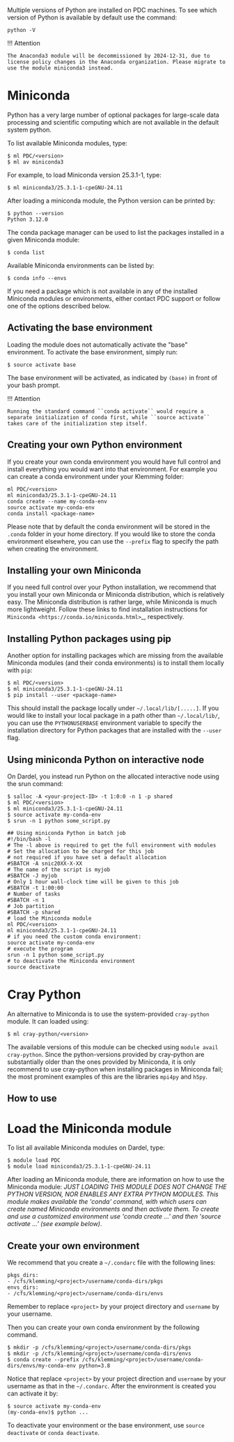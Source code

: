 Multiple versions of Python are installed on PDC machines.
To see which version of Python is available by default use the command:
```
python -V
```

!!! Attention

    The Anaconda3 module will be decommissioned by 2024-12-31, due to license policy changes in the Anaconda organization. Please migrate to use the module miniconda3 instead.

# Miniconda
Python has a very large number of optional packages for
large-scale data processing and scientific computing
which are not available in the default system python.

To list available Miniconda modules, type:
```
$ ml PDC/<version>
$ ml av miniconda3
```

For example, to load Miniconda version 25.3.1-1, type:
```
$ ml miniconda3/25.3.1-1-cpeGNU-24.11
```

After loading a miniconda module, the Python version can be printed by:
```
$ python --version
Python 3.12.0
```
The conda package manager can be used to list the packages installed in a given Miniconda module:
```
$ conda list
```
Available Miniconda environments can be listed by:
```
$ conda info --envs
```
If you need a package which is not available in any of the installed Miniconda
modules or environments, either contact PDC support or follow one of the options described below.

## Activating the base environment
Loading the module does not automatically activate the "base" environment.
To activate the base environment, simply run:

```
$ source activate base
```
The base environment will be activated, as indicated by ``(base)`` in front of your
bash prompt.

!!! Attention

    Running the standard command ``conda activate`` would require a separate initialization of conda first, while ``source activate`` takes care of the initialization step itself.

## Creating your own Python environment
If you create your own conda environment you would have full control and
install everything you would want into that environment. For example
you can create a conda environment under your Klemming folder:
```
ml PDC/<version>
ml miniconda3/25.3.1-1-cpeGNU-24.11
conda create --name my-conda-env
source activate my-conda-env
conda install <package-name>
```
Please note that by default the conda environment will be stored in the
``.conda`` folder in your home directory. If you would like to store the conda
environment elsewhere, you can use the ``--prefix`` flag to specify the path
when creating the environment.

## Installing your own Miniconda
If you need full control over your Python installation, we recommend that you
install your own Miniconda or Miniconda distribution, which is
relatively easy. The Miniconda
distribution is rather large, while Miniconda is much more lightweight.
Follow these links to find installation instructions for
`Miniconda <https://conda.io/miniconda.html>`_, respectively.

## Installing Python packages using pip
Another option for installing packages which are missing from the available Miniconda
modules (and their conda environments) is to install them locally with `pip`:
```
$ ml PDC/<version>
$ ml miniconda3/25.3.1-1-cpeGNU-24.11
$ pip install --user <package-name>
```
This should install the package locally under ``~/.local/lib/[.....]``.
If you would like to install your local package in a path other than ``~/.local/lib/``,
you can use the ``PYTHONUSERBASE`` environment variable to specify the installation directory
for Python packages that are installed with the ``--user`` flag.

## Using miniconda Python on interactive node
On Dardel, you instead run Python on the allocated interactive node using
the srun command:
```
$ salloc -A <your-project-ID> -t 1:0:0 -n 1 -p shared
$ ml PDC/<version>
$ ml miniconda3/25.3.1-1-cpeGNU-24.11
$ source activate my-conda-env
$ srun -n 1 python some_script.py
```
```
## Using miniconda Python in batch job
#!/bin/bash -l
# The -l above is required to get the full environment with modules
# Set the allocation to be charged for this job
# not required if you have set a default allocation
#SBATCH -A snic20XX-X-XX
# The name of the script is myjob
#SBATCH -J myjob
# Only 1 hour wall-clock time will be given to this job
#SBATCH -t 1:00:00
# Number of tasks
#SBATCH -n 1
# Job partition
#SBATCH -p shared
# load the Miniconda module
ml PDC/<version>
ml miniconda3/25.3.1-1-cpeGNU-24.11
# if you need the custom conda environment:
source activate my-conda-env
# execute the program
srun -n 1 python some_script.py
# to deactivate the Miniconda environment
source deactivate
```

# Cray Python

An alternative to Miniconda is to use the system-provided `cray-python` module. It can loaded using:
```
$ ml cray-python/<version>
```
The available versions of this module can be checked using `module avail cray-python`.
Since the python-versions provided by cray-python are substantially older than the ones provided
by Miniconda, it is only recommend to use cray-python when installing packages in Miniconda fail;
the most prominent examples of this are the libraries `mpi4py` and `h5py`.

## How to use

# Load the Miniconda module
To list all available Miniconda modules on Dardel, type:
```
$ module load PDC
$ module load miniconda3/25.3.1-1-cpeGNU-24.11
```
After loading an Miniconda module, there are information on how to use the Miniconda module:
*JUST LOADING THIS MODULE DOES *NOT* CHANGE THE PYTHON VERSION, NOR ENABLES
ANY EXTRA PYTHON MODULES. This module makes available the 'conda' command, with which users can create named Miniconda environments and then activate them.
To create and use a customized environment use 'conda create ...' and
then 'source activate ...' (see example below)*.

## Create your own environment
We recommend that you create a ``~/.condarc`` file with the following lines:
```
pkgs_dirs:
- /cfs/klemming/<project>/username/conda-dirs/pkgs
envs_dirs:
- /cfs/klemming/<project>/username/conda-dirs/envs
```
Remember to replace ``<project>`` by your project directory and ``username`` by your username.

Then you can create your own conda environment by the following command.
```
$ mkdir -p /cfs/klemming/<project>/username/conda-dirs/pkgs
$ mkdir -p /cfs/klemming/<project>/username/conda-dirs/envs
$ conda create --prefix /cfs/klemming/<project>/username/conda-dirs/envs/my-conda-env python=3.8
```
Notice that replace ``<project>`` by your project direction and ``username`` by your username as that in the ``~/.condarc``.
After the environment is created you can activate it by:
```
$ source activate my-conda-env
(my-conda-env)$ python ...
```
To deactivate your environment or the base environment, use ``source deactivate`` or ``conda deactivate``.

